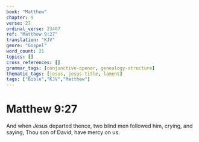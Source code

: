 ```yaml
---
book: "Matthew"
chapter: 9
verse: 27
ordinal_verse: 23407
ref: "Matthew 9:27"
translation: "KJV"
genre: "Gospel"
word_count: 21
topics: []
cross_references: []
grammar_tags: [conjunctive-opener, genealogy-structure]
thematic_tags: [jesus, jesus-title, lament]
tags: ["Bible","KJV","Matthew"]
---
```


# Matthew 9:27

And when Jesus departed thence, two blind men followed him, crying, and saying, Thou son of David, have mercy on us.
